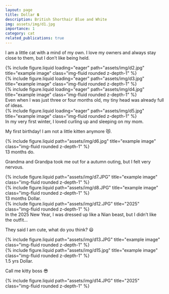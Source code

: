 ```yaml
---
layout: page
title: Dollar 💲
description: British Shorthair Blue and White
img: assets/img/d1.jpg
importance: 1
category: cat
related_publications: true
---
```


I am a little cat with a mind of my own. I love my owners and always stay close to them, but I don’t like being held.


<div class="row">
    <div class="col-sm mt-3 mt-md-0">
        {% include figure.liquid loading="eager" path="assets/img/d2.jpg" title="example image" class="img-fluid rounded z-depth-1" %}
    </div>
    <div class="col-sm mt-3 mt-md-0">
        {% include figure.liquid loading="eager" path="assets/img/d3.jpg" title="example image" class="img-fluid rounded z-depth-1" %}
    </div>
    <div class="col-sm mt-3 mt-md-0">
        {% include figure.liquid loading="eager" path="assets/img/d4.jpg" title="example image" class="img-fluid rounded z-depth-1" %}
    </div>
</div>
<div class="caption">
    Even when I was just three or four months old, my tiny head was already full of ideas.
</div>

<div class="row">
    <div class="col-sm mt-3 mt-md-0">
        {% include figure.liquid loading="eager" path="assets/img/d5.jpg" title="example image" class="img-fluid rounded z-depth-1" %}
    </div>
</div>
<div class="caption">
    In my very first winter, I loved curling up and sleeping on my mom.
</div>

My first birthday! I am not a little kitten anymore :heart_eyes_cat:.
<div class="row justify-content-sm-center">
    <div class="col-sm-8 mt-3 mt-md-0">
        {% include figure.liquid path="assets/img/d6.jpg" title="example image" class="img-fluid rounded z-depth-1" %}
    </div>
</div>
<div class="caption">
    13 months do.
</div>

Grandma and Grandpa took me out for a autumn outing, but I felt very nervous.
<div class="row justify-content-sm-center">
    <div class="col-sm-4 mt-3 mt-md-0">
        {% include figure.liquid path="assets/img/d7.JPG" title="example image" class="img-fluid rounded z-depth-1" %}
    </div>
    <div class="col-sm-4 mt-3 mt-md-0">
        {% include figure.liquid path="assets/img/d8.JPG" title="example image" class="img-fluid rounded z-depth-1" %}
    </div>
</div>
<div class="caption">
    13 months Dollar.
</div>

<div class="row justify-content-sm-center">
    <div class="col-sm-8 mt-3 mt-md-0">
        {% include figure.liquid path="assets/img/d12.JPG" title="2025" class="img-fluid rounded z-depth-1" %}
    </div>
</div>
<div class="caption">
    In the 2025 New Year, I was dressed up like a Nian beast, but I didn’t like the outfit...
</div>


They said I am cute, what do you think? :smiley:
<div class="row justify-content-sm-center">
    <div class="col-sm-8 mt-3 mt-md-0">
        {% include figure.liquid path="assets/img/d13.JPG" title="example image" class="img-fluid rounded z-depth-1" %}
    </div>
    <div class="col-sm-4 mt-3 mt-md-0">
        {% include figure.liquid path="assets/img/d15.jpg" title="example image" class="img-fluid rounded z-depth-1" %}
    </div>
</div>
<div class="caption">
    1.5 yrs Dollar.
</div>

Call me kitty boss :sunglasses:
<div class="row justify-content-sm-center">
    <div class="col-sm-8 mt-3 mt-md-0">
        {% include figure.liquid path="assets/img/d14.JPG" title="2025" class="img-fluid rounded z-depth-1" %}
    </div>
</div>

